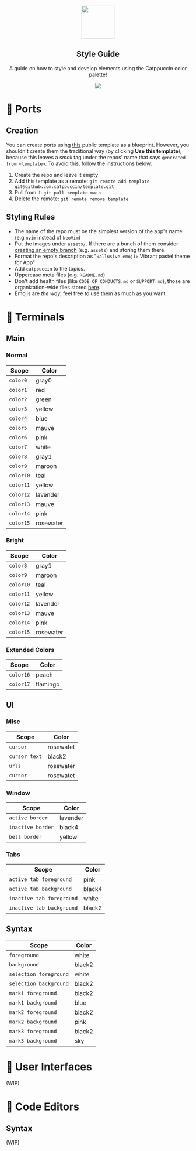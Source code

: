 <p align="center">
  <img src="https://raw.githubusercontent.com/catppuccin/catppuccin/dev/assets/logos/logos/500x500_circle.png" width="90" />
  <h2 align="center">Style Guide</h2>
</p>

<p align="center">A guide on how to style and develop elements using the Catppuccin color palette!</p>

<p align="center">
  <img src="https://raw.githubusercontent.com/catppuccin/catppuccin/dev/assets/misc/sample.png"/>
</p>

# 🍉 Ports

## Creation

You can create ports using [this](https://github.com/catppuccin/template) public template as a blueprint. However, you shouldn't create them the traditional way (by clicking **Use this template**), because this leaves a _small_ tag under the repos' name that says `generated from <template>`. To avoid this, follow the instructions below:

1. Create the repo and leave it empty
2. Add this template as a remote: `git remote add template git@github.com:catppuccin/template.git`
3. Pull from it: `git pull template main`
4. Delete the remote: `git remote remove template`

## Styling Rules

-   The name of the repo must be the simplest version of the app's name (e.g `nvim` instead of `NeoVim`)
-   Put the images under `assets/`. If there are a bunch of them consider [creating an empty branch](https://gist.github.com/joncardasis/e6494afd538a400722545163eb2e1fa5) (e.g. `assets`) and storing them there.
-   Format the repo's description as "`<allusive emoji>` Vibrant pastel theme for App"
-   Add `catppuccin` to the topics.
-   Uppercase meta files (e.g. `README.md`)
-   Don't add health files (like `CODE_OF_CONDUCTS.md` or `SUPPORT.md`), those are organization-wide files stored [here](https://github.com/catppuccin/.github).
-   Emojis are _the way_, feel free to use them as much as you want.

# 🎃 Terminals

## Main

### Normal

| Scope     | Color     |
| --------- | --------- |
| `color0`  | gray0     |
| `color1`  | red       |
| `color2`  | green     |
| `color3`  | yellow    |
| `color4`  | blue      |
| `color5`  | mauve     |
| `color6`  | pink      |
| `color7`  | white     |
| `color8`  | gray1     |
| `color9`  | maroon    |
| `color10` | teal      |
| `color11` | yellow    |
| `color12` | lavender  |
| `color13` | mauve     |
| `color14` | pink      |
| `color15` | rosewater |

### Bright

| Scope     | Color     |
| --------- | --------- |
| `color8`  | gray1     |
| `color9`  | maroon    |
| `color10` | teal      |
| `color11` | yellow    |
| `color12` | lavender  |
| `color13` | mauve     |
| `color14` | pink      |
| `color15` | rosewater |

### Extended Colors

| Scope     | Color    |
| --------- | -------- |
| `color16` | peach    |
| `color17` | flamingo |

## UI

### Misc

| Scope         | Color     |
| ------------- | --------- |
| `cursor`      | rosewatet |
| `cursor text` | black2    |
| `urls`        | rosewater |
| `cursor`      | rosewatet |

### Window

| Scope             | Color    |
| ----------------- | -------- |
| `active border`   | lavender |
| `inactive border` | black4   |
| `bell border`     | yellow   |

### Tabs

| Scope                     | Color  |
| ------------------------- | ------ |
| `active tab foreground`   | pink   |
| `active tab background`   | black4 |
| `inactive tab foreground` | white  |
| `inactive tab background` | black2 |

## Syntax

| Scope                  | Color  |
| ---------------------- | ------ |
| `foreground`           | white  |
| `background`           | black2 |
| `selection foreground` | white  |
| `selection background` | black2 |
| `mark1 foreground`     | black2 |
| `mark1 background`     | blue   |
| `mark2 foreground`     | black2 |
| `mark2 background`     | pink   |
| `mark3 foreground`     | black2 |
| `mark3 background`     | sky    |

# 🦊 User Interfaces

(WIP)

# 🍨 Code Editors

## Syntax

(WIP)
